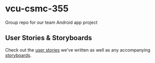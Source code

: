 # vcu-csmc-355
Group repo for our team Android app project

## User Stories & Storyboards
Check out the [user stories](vcu-csmc-355/issues?utf8=%E2%9C%93&q=label%3Auser-story%20) we've written as well as any accompanying [storyboards](vcu-csmc-355/tree/master/storyboards).
